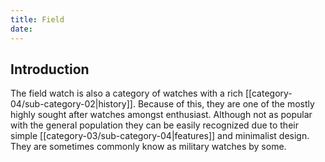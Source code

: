 ```yaml
---
title: Field
date:
---
```

## Introduction 

The field watch is also a category of watches with a rich [[category-04/sub-category-02|history]]. Because of this, they are one of the mostly highly sought after watches amongst enthusiast. Although not as popular with the general population they can be easily recognized due to their simple [[category-03/sub-category-04|features]] and minimalist design. They are sometimes commonly know as military watches by some.



